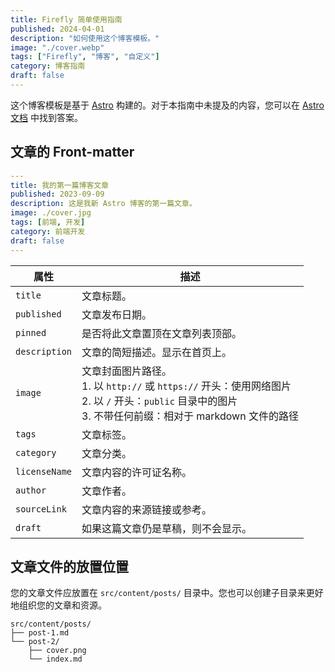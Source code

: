 ```yaml
---
title: Firefly 简单使用指南
published: 2024-04-01
description: "如何使用这个博客模板。"
image: "./cover.webp"
tags: ["Firefly", "博客", "自定义"]
category: 博客指南
draft: false
---
```




这个博客模板是基于 [Astro](https://astro.build/) 构建的。对于本指南中未提及的内容，您可以在 [Astro 文档](https://docs.astro.build/) 中找到答案。

## 文章的 Front-matter

```yaml
---
title: 我的第一篇博客文章
published: 2023-09-09
description: 这是我新 Astro 博客的第一篇文章。
image: ./cover.jpg
tags: [前端, 开发]
category: 前端开发
draft: false
---
```




| 属性          | 描述                                                                                                                                                                                                 |
|---------------|------------------------------------------------------------------------------------------------------------------------------------------------------------------------------------------------------|
| `title`       | 文章标题。                                                                                                                                                                                          |
| `published`   | 文章发布日期。                                                                                                                                                                                      |
| `pinned`      | 是否将此文章置顶在文章列表顶部。                                                                                                                                                                    |
| `description` | 文章的简短描述。显示在首页上。                                                                                                                                                                      |
| `image`       | 文章封面图片路径。<br/>1. 以 `http://` 或 `https://` 开头：使用网络图片<br/>2. 以 `/` 开头：`public` 目录中的图片<br/>3. 不带任何前缀：相对于 markdown 文件的路径 |
| `tags`        | 文章标签。                                                                                                                                                                                          |
| `category`    | 文章分类。                                                                                                                                                                                          |
| `licenseName` | 文章内容的许可证名称。                                                                                                                                                                              |
| `author`      | 文章作者。                                                                                                                                                                                          |
| `sourceLink`  | 文章内容的来源链接或参考。                                                                                                                                                                          |
| `draft`       | 如果这篇文章仍是草稿，则不会显示。                                                                                                                                                                  |

## 文章文件的放置位置



您的文章文件应放置在 `src/content/posts/` 目录中。您也可以创建子目录来更好地组织您的文章和资源。

```
src/content/posts/
├── post-1.md
└── post-2/
    ├── cover.png
    └── index.md
```